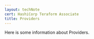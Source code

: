 ```yaml
---
layout: techNote
cert: HashiCorp Teraform Associate
title: Providers
---
```

Here is some information about Providers.